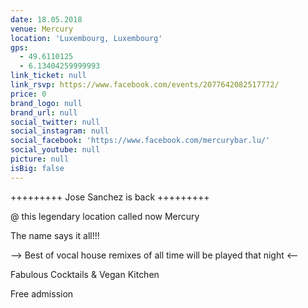 ```yaml
---
date: 18.05.2018
venue: Mercury
location: 'Luxembourg, Luxembourg'
gps:
  - 49.6110125
  - 6.13404259999993
link_ticket: null
link_rsvp: https://www.facebook.com/events/2077642082517772/
price: 0
brand_logo: null
brand_url: null
social_twitter: null
social_instagram: null
social_facebook: 'https://www.facebook.com/mercurybar.lu/'
social_youtube: null
picture: null
isBig: false
---
```


\+++++++++ Jose Sanchez is back +++++++++

@ this legendary location called now Mercury

The name says it all!!!

—> Best of vocal house remixes of all time will be played that night &lt;—

Fabulous Cocktails & Vegan Kitchen

Free admission
